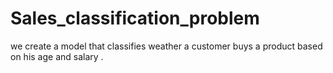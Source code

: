 # Sales_classification_problem
we create a model that classifies weather a customer buys a product based on his age and salary .
